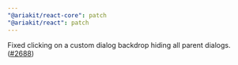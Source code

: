 ```yaml
---
"@ariakit/react-core": patch
"@ariakit/react": patch
---
```


Fixed clicking on a custom dialog backdrop hiding all parent dialogs. ([#2688](https://github.com/ariakit/ariakit/pull/2688))
